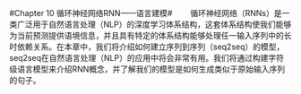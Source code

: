 #Chapter 10    循环神经网络RNN——语言建模#
&emsp;&emsp;循环神经网络（RNNs）是一类广泛用于自然语言处理（NLP）的深度学习体系结构，这套体系结构使我们能够为当前预测提供语境信息，并且具有特定的体系结构能够处理任一输入序列中的长时依赖关系。在本章中，我们将介绍如何建立序列到序列（seq2seq）的模型，seq2seq在自然语言处理（NLP）的应用中将会非常有用。我们将通过构建字符级语言模型来介绍RNN概念，并了解我们的模型是如何生成类似于原始输入序列的句子。<br>

